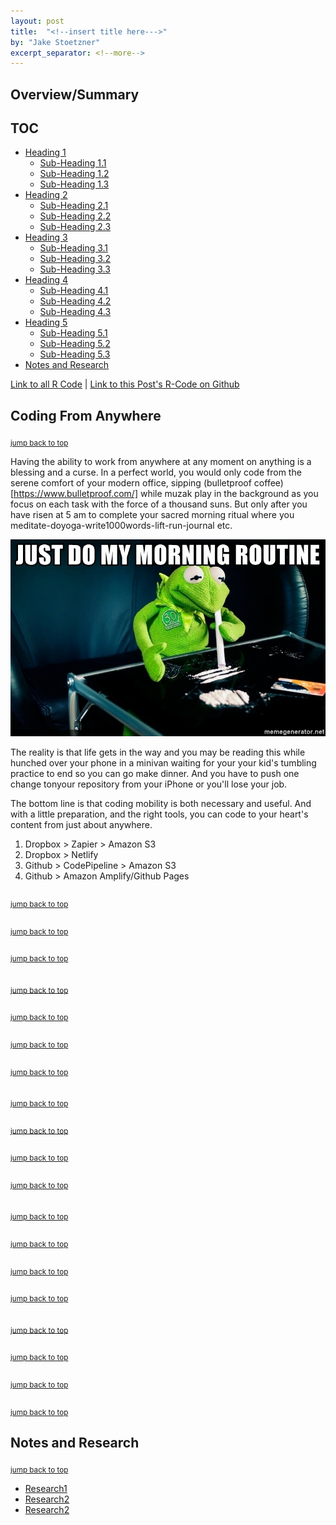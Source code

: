 ```yaml
---
layout: post
title:  "<!--insert title here--->"
by: "Jake Stoetzner"
excerpt_separator: <!--more-->
---
```


## Overview/Summary

## <a name="toc"></a>TOC
- [Heading 1](#h1)
  - [Sub-Heading 1.1](#h1.1)
  - [Sub-Heading 1.2](#h1.2)
  - [Sub-Heading 1.3](#h1.3)
- [Heading 2](#h2)
  - [Sub-Heading 2.1](#h2.1)
  - [Sub-Heading 2.2](#h2.2)
  - [Sub-Heading 2.3](#h2.3)
- [Heading 3](#h3)
  - [Sub-Heading 3.1](#h3.1)
  - [Sub-Heading 3.2](#h3.2)
  - [Sub-Heading 3.3](#h3.3)
- [Heading 4](#h4)
  - [Sub-Heading 4.1](#h4.1)
  - [Sub-Heading 4.2](#h4.2)
  - [Sub-Heading 4.3](#h4.3)
- [Heading 5](#h5)
  - [Sub-Heading 5.1](#h5.1)
  - [Sub-Heading 5.2](#h5.2)
  - [Sub-Heading 5.3](#h5.3)
- [Notes and Research](#notes)

[Link to all R Code](https://jstoetz.github.io/code/) |
[Link to this Post's R-Code on Github](https://github.com/jstoetz/R_Code/blob/master/Blog_Post_6.r)

## <a name="h1"></a>Coding From Anywhere
<sub>[jump back to top](#toc)</sub>

Having the ability to work from anywhere at any moment on anything is a blessing and a curse. In a perfect world, you would only code from the serene comfort of your modern office, sipping (bulletproof coffee)[https://www.bulletproof.com/] while muzak play in the background as you focus on each task with the force of a thousand suns. But only after you have risen at 5 am to complete your sacred morning ritual where you meditate-doyoga-write1000words-lift-run-journal etc.

![](/assets/img/kermit.jpg)

The reality is that life gets in the way and you may be reading this while hunched over your phone in a minivan waiting for your your kid's tumbling practice to end so you can go make dinner. And you have to push one change tonyour repository from your iPhone or you'll lose your job.

The bottom line is that coding mobility is both necessary and useful. And with a little preparation, and the right tools, you can code to your heart's content from just about anywhere. 

1. Dropbox > Zapier > Amazon S3
2. Dropbox > Netlify
3. Github > CodePipeline > Amazon S3
4. Github > Amazon Amplify/Github Pages

### <a name="h1.1"></a><!--Sub-Heading 1.1-->
<sub>[jump back to top](#toc)</sub>
<!-- text-->
### <a name="h1.2"></a><!--Sub-Heading 1.2-->
<sub>[jump back to top](#toc)</sub>
<!-- text-->
### <a name="h1.3"></a><!--Sub-Heading 1.3-->
<sub>[jump back to top](#toc)</sub>
<!-- text-->

## <a name="h2"></a><!-- Heading 2 -->
<sub>[jump back to top](#toc)</sub>
<!-- text-->
### <a name="h2.1"></a><!--Sub-Heading 2.1-->
<sub>[jump back to top](#toc)</sub>
<!-- text-->
### <a name="h2.2"></a><!--Sub-Heading 2.2-->
<sub>[jump back to top](#toc)</sub>
<!-- text-->
### <a name="h2.3"></a><!--Sub-Heading 2.3-->
<sub>[jump back to top](#toc)</sub>
<!-- text-->

## <a name="h3"></a><!-- Heading 3 -->
<sub>[jump back to top](#toc)</sub>
<!-- text-->
### <a name="h3.1"></a><!--Sub-Heading 3.1-->
<sub>[jump back to top](#toc)</sub>
<!-- text-->
### <a name="h3.2"></a><!--Sub-Heading 3.2-->
<sub>[jump back to top](#toc)</sub>
<!-- text-->
### <a name="h3.3"></a><!--Sub-Heading 3.3-->
<sub>[jump back to top](#toc)</sub>
<!-- text-->

## <a name="h4"></a><!-- Heading 4 -->
<sub>[jump back to top](#toc)</sub>
<!-- text-->
### <a name="h4.1"></a><!--Sub-Heading 4.1-->
<sub>[jump back to top](#toc)</sub>
<!-- text-->
### <a name="h4.2"></a><!--Sub-Heading 4.2-->
<sub>[jump back to top](#toc)</sub>
<!-- text-->
### <a name="h4.3"></a><!--Sub-Heading 4.3-->
<sub>[jump back to top](#toc)</sub>
<!-- text-->

## <a name="h5"></a><!-- Heading 5 -->
<sub>[jump back to top](#toc)</sub>
<!-- text-->
### <a name="h5.1"></a><!--Sub-Heading 5.1-->
<sub>[jump back to top](#toc)</sub>
<!-- text-->
### <a name="h5.2"></a><!--Sub-Heading 5.2-->
<sub>[jump back to top](#toc)</sub>
<!-- text-->
### <a name="h5.3"></a><!--Sub-Heading 5.3-->
<sub>[jump back to top](#toc)</sub>
<!-- text-->

## <a name="notes"></a>Notes and Research
<sub>[jump back to top](#toc)</sub>

  - [Research1](Link)
  - [Research2](Link)
  - [Research2](Link)
	